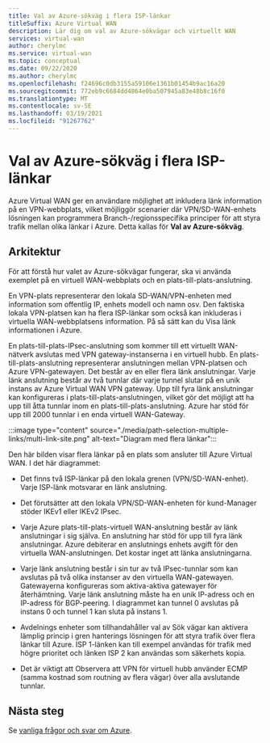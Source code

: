 ```yaml
---
title: Val av Azure-sökväg i flera ISP-länkar
titleSuffix: Azure Virtual WAN
description: Lär dig om val av Azure-sökvägar och virtuellt WAN
services: virtual-wan
author: cherylmc
ms.service: virtual-wan
ms.topic: conceptual
ms.date: 09/22/2020
ms.author: cherylmc
ms.openlocfilehash: f24696c0db3155a59106e1361b01454b9ac16a20
ms.sourcegitcommit: 772eb9c6684dd4864e0ba507945a83e48b8c16f0
ms.translationtype: MT
ms.contentlocale: sv-SE
ms.lasthandoff: 03/19/2021
ms.locfileid: "91267762"
---
```

# <a name="azure-path-selection-across-multiple-isp-links"></a>Val av Azure-sökväg i flera ISP-länkar

Azure Virtual WAN ger en användare möjlighet att inkludera länk information på en VPN-webbplats, vilket möjliggör scenarier där VPN/SD-WAN-enhets lösningen kan programmera Branch-/regionsspecifika principer för att styra trafik mellan olika länkar i Azure. Detta kallas för **Val av Azure-sökväg**.

## <a name="architecture"></a>Arkitektur

För att förstå hur valet av Azure-sökvägar fungerar, ska vi använda exemplet på en virtuell WAN-webbplats och en plats-till-plats-anslutning.

En VPN-plats representerar den lokala SD-WAN/VPN-enheten med information som offentlig IP, enhets modell och namn osv. Den faktiska lokala VPN-platsen kan ha flera ISP-länkar som också kan inkluderas i virtuella WAN-webbplatsens information. På så sätt kan du Visa länk informationen i Azure.

En plats-till-plats-IPsec-anslutning som kommer till ett virtuellt WAN-nätverk avslutas med VPN gateway-instanserna i en virtuell hubb. En plats-till-plats-anslutning representerar anslutningen mellan VPN-platsen och Azure VPN-gatewayen. Det består av en eller flera länk anslutningar. Varje länk anslutning består av två tunnlar där varje tunnel slutar på en unik instans av Azure Virtual WAN VPN gateway. Upp till fyra länk anslutningar kan konfigureras i plats-till-plats-anslutningen, vilket gör det möjligt att ha upp till åtta tunnlar inom en plats-till-plats-anslutning. Azure har stöd för upp till 2000 tunnlar i en enda virtuell WAN-Gateway.

:::image type="content" source="./media/path-selection-multiple-links/multi-link-site.png" alt-text="Diagram med flera länkar":::

Den här bilden visar flera länkar på en plats som ansluter till Azure Virtual WAN. I det här diagrammet:

* Det finns två ISP-länkar på den lokala grenen (VPN/SD-WAN-enhet). Varje ISP-länk motsvarar en länk anslutning.

* Det förutsätter att den lokala VPN/SD-WAN-enheten för kund-Manager stöder IKEv1 eller IKEv2 IPsec.

* Varje Azure plats-till-plats-virtuell WAN-anslutning består av länk anslutningar i sig själva. En anslutning har stöd för upp till fyra länk anslutningar. Azure debiterar en anslutnings enhets avgift för den virtuella WAN-anslutningen. Det kostar inget att länka anslutningarna.

* Varje länk anslutning består i sin tur av två IPsec-tunnlar som kan avslutas på två olika instanser av den virtuella WAN-gatewayen. Gatewayerna konfigureras som aktiva-aktiva gatewayer för återhämtning. Varje länk anslutning måste ha en unik IP-adress och en IP-adress för BGP-peering. I diagrammet kan tunnel 0 avslutas på instans 0 och tunnel 1 kan sluta på instans 1.

* Avdelnings enheter som tillhandahåller val av Sök vägar kan aktivera lämplig princip i gren hanterings lösningen för att styra trafik över flera länkar till Azure. ISP 1-länken kan till exempel användas för trafik med högre prioritet och länken ISP 2 kan användas som säkerhets kopia.

* Det är viktigt att Observera att VPN för virtuell hubb använder ECMP (samma kostnad som routning av flera vägar) över alla avslutande tunnlar.

## <a name="next-steps"></a>Nästa steg

Se [vanliga frågor och svar om Azure](virtual-wan-faq.md).
